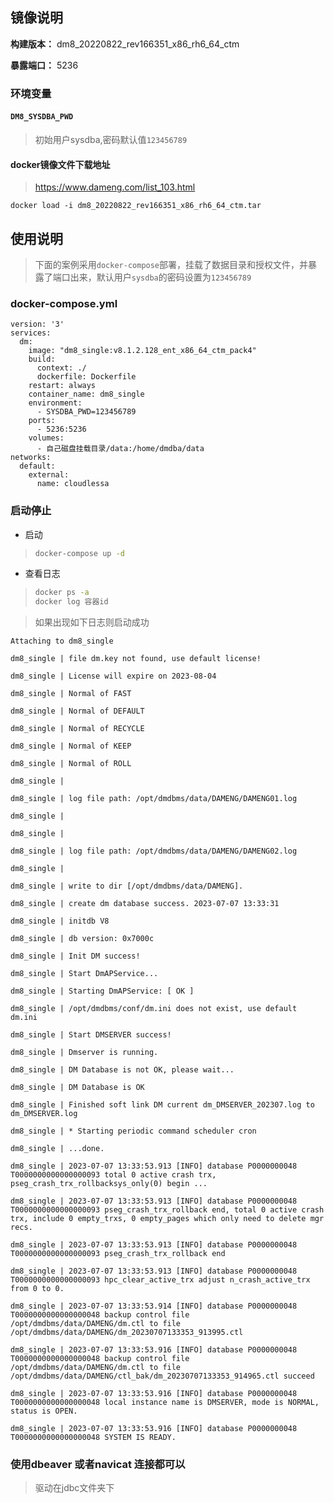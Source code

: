 ## 镜像说明

**构建版本：** dm8_20220822_rev166351_x86_rh6_64_ctm

**暴露端口：** 5236

### 环境变量

#### `DM8_SYSDBA_PWD`

> 初始用户sysdba,密码默认值`123456789`


#### docker镜像文件下载地址
> https://www.dameng.com/list_103.html

```
docker load -i dm8_20220822_rev166351_x86_rh6_64_ctm.tar

```

## 使用说明

> 下面的案例采用`docker-compose`部署，挂载了数据目录和授权文件，并暴露了端口出来，默认用户`sysdba`的密码设置为`123456789`

### docker-compose.yml

```
version: '3'
services:
  dm:
    image: "dm8_single:v8.1.2.128_ent_x86_64_ctm_pack4"
    build:
      context: ./
      dockerfile: Dockerfile
    restart: always
    container_name: dm8_single
    environment:
      - SYSDBA_PWD=123456789
    ports:
      - 5236:5236
    volumes:
      - 自己磁盘挂载目录/data:/home/dmdba/data
networks:
  default:
    external:
      name: cloudlessa
```

### 启动停止

- 启动

> ```sh
> docker-compose up -d
> ```

- 查看日志

>  ```sh
>  docker ps -a
>  docker log 容器id
>  ```

> 如果出现如下日志则启动成功

```
Attaching to dm8_single

dm8_single | file dm.key not found, use default license!

dm8_single | License will expire on 2023-08-04

dm8_single | Normal of FAST

dm8_single | Normal of DEFAULT

dm8_single | Normal of RECYCLE

dm8_single | Normal of KEEP

dm8_single | Normal of ROLL

dm8_single |

dm8_single | log file path: /opt/dmdbms/data/DAMENG/DAMENG01.log

dm8_single |

dm8_single |

dm8_single | log file path: /opt/dmdbms/data/DAMENG/DAMENG02.log

dm8_single |

dm8_single | write to dir [/opt/dmdbms/data/DAMENG].

dm8_single | create dm database success. 2023-07-07 13:33:31

dm8_single | initdb V8

dm8_single | db version: 0x7000c

dm8_single | Init DM success!

dm8_single | Start DmAPService...

dm8_single | Starting DmAPService: [ OK ]

dm8_single | /opt/dmdbms/conf/dm.ini does not exist, use default dm.ini

dm8_single | Start DMSERVER success!

dm8_single | Dmserver is running.

dm8_single | DM Database is not OK, please wait...

dm8_single | DM Database is OK

dm8_single | Finished soft link DM current dm_DMSERVER_202307.log to dm_DMSERVER.log

dm8_single | * Starting periodic command scheduler cron

dm8_single | ...done.

dm8_single | 2023-07-07 13:33:53.913 [INFO] database P0000000048 T0000000000000000093 total 0 active crash trx, pseg_crash_trx_rollbacksys_only(0) begin ...

dm8_single | 2023-07-07 13:33:53.913 [INFO] database P0000000048 T0000000000000000093 pseg_crash_trx_rollback end, total 0 active crash trx, include 0 empty_trxs, 0 empty_pages which only need to delete mgr recs.

dm8_single | 2023-07-07 13:33:53.913 [INFO] database P0000000048 T0000000000000000093 pseg_crash_trx_rollback end

dm8_single | 2023-07-07 13:33:53.913 [INFO] database P0000000048 T0000000000000000093 hpc_clear_active_trx adjust n_crash_active_trx from 0 to 0.

dm8_single | 2023-07-07 13:33:53.914 [INFO] database P0000000048 T0000000000000000048 backup control file /opt/dmdbms/data/DAMENG/dm.ctl to file /opt/dmdbms/data/DAMENG/dm_20230707133353_913995.ctl

dm8_single | 2023-07-07 13:33:53.916 [INFO] database P0000000048 T0000000000000000048 backup control file /opt/dmdbms/data/DAMENG/dm.ctl to file /opt/dmdbms/data/DAMENG/ctl_bak/dm_20230707133353_914965.ctl succeed

dm8_single | 2023-07-07 13:33:53.916 [INFO] database P0000000048 T0000000000000000048 local instance name is DMSERVER, mode is NORMAL, status is OPEN.

dm8_single | 2023-07-07 13:33:53.916 [INFO] database P0000000048 T0000000000000000048 SYSTEM IS READY.
```

### 使用dbeaver 或者navicat 连接都可以
> 驱动在jdbc文件夹下